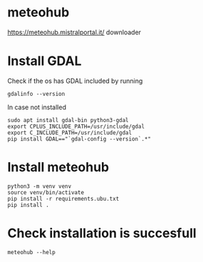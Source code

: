 # meteohub
https://meteohub.mistralportal.it/ downloader

# Install GDAL
Check if the os has GDAL included by running 
```
gdalinfo --version
```
In case not installed 
```
sudo apt install gdal-bin python3-gdal
export CPLUS_INCLUDE_PATH=/usr/include/gdal
export C_INCLUDE_PATH=/usr/include/gdal
pip install GDAL=="`gdal-config --version`.*"
```

# Install meteohub
```
python3 -m venv venv
source venv/bin/activate
pip install -r requirements.ubu.txt
pip install .
```

# Check installation is succesfull
```
meteohub --help
```
